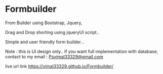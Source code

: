 # Formbuilder
From Builder using Bootstrap, Jquery, 

Drag and Drop shorting using jqueryUI script..

Simple and user friendly form builder...

Note : this is UI design only.. if you want full implementation with database, contact to my email : Psvimal33329@gmail.com

live url link
https://vimal33329.github.io/Formbuilder/
